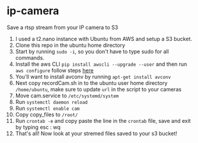 # ip-camera
Save a rtsp stream from your IP camera to S3

1. I used a t2.nano instance with Ubuntu from AWS and setup a S3 bucket.
2. Clone this repo in the ubuntu home directory
3. Start by running `sudo -i`, so you don't have to type sudo for all commands.
4. Install the aws CLI `pip install awscli --upgrade --user` and then run `aws configure` follow steps [here](http://docs.aws.amazon.com/cli/latest/userguide/cli-chap-getting-started.html#cli-quick-configuration)
5. You'll want to install avconv by running `apt-get install avconv`
6. Next copy recordCam.sh in to the ubuntu user home directory `/home/ubuntu`, make sure to update `url` in the script to your cameras
7. Move cam.service to `/etc/systemd/system`
8. Run `systemctl daemon reload`
9. Run `systemctl enable cam`
10. Copy copy_files to `/root/`
11. Run `crontab -e` and copy paste the line in the `crontab` file, save and exit by typing esc : wq
12. That's all! Now look at your stremed files saved to your s3 bucket!



